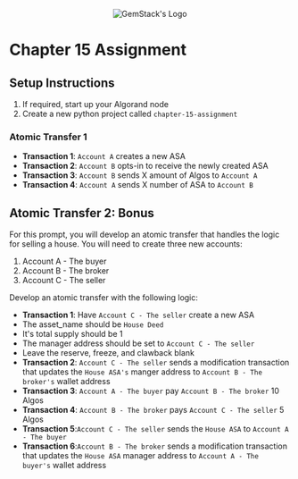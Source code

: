 <p align="center">
  <img
  src="https://camo.githubusercontent.com/e4ac909b3da508a9e5f8f5276359dd0d8a484a30dc58daf2b29755d87aa09b57/68747470733a2f2f67656d737461636b2e696f2f7374617469632f31626135356364376237663639393165633965646262386331343332323533342f30656261302f6c6f676f5f7072696d6172795f737461636b65642e61766966"
  alt="GemStack's Logo"
  />
</p>

# Chapter 15 Assignment

## Setup Instructions

1. If required, start up your Algorand node
2. Create a new python project called `chapter-15-assignment`

### Atomic Transfer 1

* **Transaction 1**: `Account A` creates a new ASA
* **Transaction 2**: `Account B` opts-in to receive the newly created ASA
* **Transaction 3**: `Account B` sends X amount of Algos to `Account A`
* **Transaction 4**: `Account A` sends X number of ASA to `Account B`

## Atomic Transfer 2: Bonus

For this prompt, you will develop an atomic transfer that handles the logic for selling a house. You will need to create three new accounts:
1. Account A - The buyer
2. Account B - The broker
3. Account C - The seller

Develop an atomic transfer with the following logic:

* **Transaction 1**: Have `Account C - The seller` create a new ASA
 * The asset_name should be `House Deed`
 * It's total supply should be 1
 * The manager address should be set to `Account C - The seller`
 * Leave the reserve, freeze, and clawback blank
* **Transaction 2**: `Account C - The seller` sends a modification transaction that updates the `House ASA's` manger address to `Account B - The broker's` wallet address
* **Transaction 3**: `Account A - The buyer` pay `Account B - The broker` 10 Algos
* **Transaction 4**: `Account B - The broker` pays `Account C - The seller` 5 Algos
* **Transaction 5**:`Account C - The seller` sends the `House ASA` to `Account A - The buyer`
* **Transaction 6**:`Account B - The broker` sends a modification transaction that updates the `House ASA` manager address to `Account A - The buyer's` wallet address